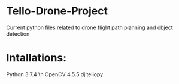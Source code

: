 # Tello-Drone-Project
Current python files related to drone flight path planning and object detection

# Intallations:
Python 3.7.4 \n
OpenCV 4.5.5
djitellopy

